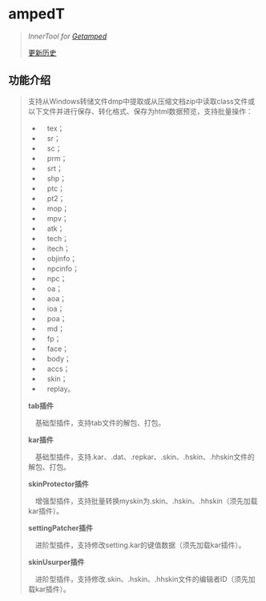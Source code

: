 # ampedT
>*InnerTool for [Getamped](http://bfo.sdo.com/)*
>
>[更新历史](WHATSNEW.md)
## 功能介绍
>支持从Windows转储文件dmp中提取或从压缩文档zip中读取class文件或以下文件并进行保存、转化格式、保存为html数据预览，支持批量操作：
>
>* 　tex；
>* 　sr；
>* 　sc；
>* 　prm；
>* 　srt；
>* 　shp；
>* 　ptc；
>* 　pt2；
>* 　mop；
>* 　mpv；
>* 　atk；
>* 　tech；
>* 　itech；
>* 　objinfo；
>* 　npcinfo；
>* 　npc；
>* 　oa；
>* 　aoa；
>* 　ioa；
>* 　poa；
>* 　md；
>* 　fp；
>* 　face；
>* 　body；
>* 　accs；
>* 　skin；
>* 　replay。
>
>**tab插件**
>
>　基础型插件，支持tab文件的解包、打包。
>
>**kar插件**
>
>　基础型插件，支持.kar、.dat、.repkar、.skin、.hskin、.hhskin文件的解包、打包。
>
>**skinProtector插件**
>
>　增强型插件，支持批量转换myskin为.skin、.hskin、.hhskin（须先加载kar插件）。
>
>**settingPatcher插件**
>
>　进阶型插件，支持修改setting.kar的键值数据（须先加载kar插件）。
>
>**skinUsurper插件**
>
>　进阶型插件，支持修改.skin、.hskin、.hhskin文件的编辑者ID（须先加载kar插件）。
>
